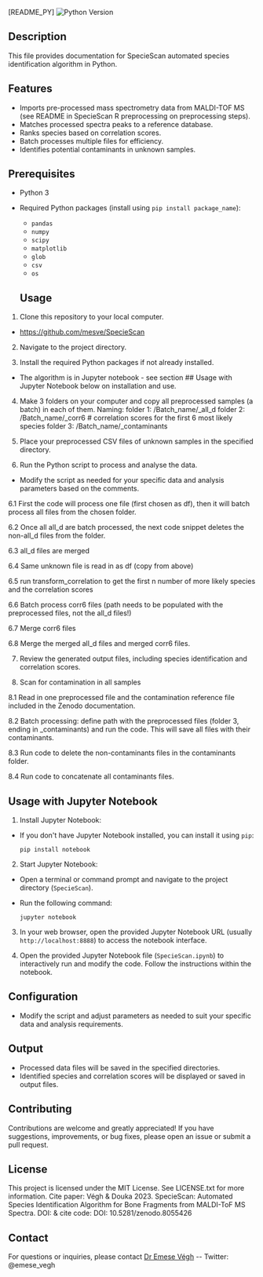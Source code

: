 [README_PY]
![Python Version](https://img.shields.io/badge/Python-3.x-brightgreen.svg)

## Description

This file provides documentation for SpecieScan automated species identification algorithm in Python. 

## Features

- Imports pre-processed mass spectrometry data from MALDI-TOF MS (see README in SpecieScan R preprocessing on preprocessing steps).
- Matches processed spectra peaks to a reference database.
- Ranks species based on correlation scores.
- Batch processes multiple files for efficiency.
- Identifies potential contaminants in unknown samples.

## Prerequisites

- Python 3
- Required Python packages (install using `pip install package_name`):
  - `pandas`
  - `numpy`
  - `scipy`
  - `matplotlib`
  - `glob`
  - `csv`
  - `os`

  ## Usage

1. Clone this repository to your local computer.

- https://github.com/mesve/SpecieScan

2. Navigate to the project directory.

3. Install the required Python packages if not already installed.
- The algorithm is in Jupyter notebook - see section ## Usage with Jupyter Notebook below on installation and use.

4. Make 3 folders on your computer and copy all preprocessed samples (a batch) in each of them.
    Naming: 
        folder 1: /Batch_name/_all_d 
        folder 2: /Batch_name/_corr6 # correlation scores for the first 6 most likely species
        folder 3: /Batch_name/_contaminants

5. Place your preprocessed CSV files of unknown samples in the specified directory.

6. Run the Python script to process and analyse the data. 

- Modify the script as needed for your specific data and analysis parameters based on the comments.

6.1 First the code will process one file (first chosen as df), then it will batch process all files from the chosen folder.

6.2 Once all all_d are batch processed, the next code snippet deletes the non-all_d files from the folder.

6.3 all_d files are merged

6.4 Same unknown file is read in as df (copy from above)

6.5 run transform_correlation to get the first n number of more likely species and the correlation scores

6.6 Batch process corr6 files (path needs to be populated with the preprocessed files, not the all_d files!)

6.7 Merge corr6 files 

6.8 Merge the merged all_d files and merged corr6 files.

7. Review the generated output files, including species identification and correlation scores.

8. Scan for contamination in all samples

8.1 Read in one preprocessed file and the contamination reference file included in the Zenodo documentation.

8.2 Batch processing: define path with the preprocessed files (folder 3, ending in _contaminants) and run the code. This will save all files with their contaminants.

8.3 Run code to delete the non-contaminants files in the contaminants folder.

8.4 Run code to concatenate all contaminants files.

## Usage with Jupyter Notebook

1. Install Jupyter Notebook:

- If you don't have Jupyter Notebook installed, you can install it using `pip`:

  ```
  pip install notebook
  ```

2. Start Jupyter Notebook:

- Open a terminal or command prompt and navigate to the project directory (`SpecieScan`).

- Run the following command:

  ```
  jupyter notebook
  ```

3. In your web browser, open the provided Jupyter Notebook URL (usually `http://localhost:8888`) to access the notebook interface.

4. Open the provided Jupyter Notebook file (`SpecieScan.ipynb`) to interactively run and modify the code. Follow the instructions within the notebook.


## Configuration

- Modify the script and adjust parameters as needed to suit your specific data and analysis requirements.

## Output

- Processed data files will be saved in the specified directories.
- Identified species and correlation scores will be displayed or saved in output files.

## Contributing

Contributions are welcome and greatly appreciated! If you have suggestions, improvements, or bug fixes, please open an issue or submit a pull request.

## License

This project is licensed under the MIT License. See LICENSE.txt for more information.
Cite paper: Végh & Douka 2023. SpecieScan: Automated Species Identification Algorithm for Bone Fragments from MALDI-ToF MS Spectra.
            DOI:
& cite code: DOI: 10.5281/zenodo.8055426


## Contact

For questions or inquiries, please contact [Dr Emese Végh](mailto:mesve3@gmail.com) -- Twitter: @emese_vegh
